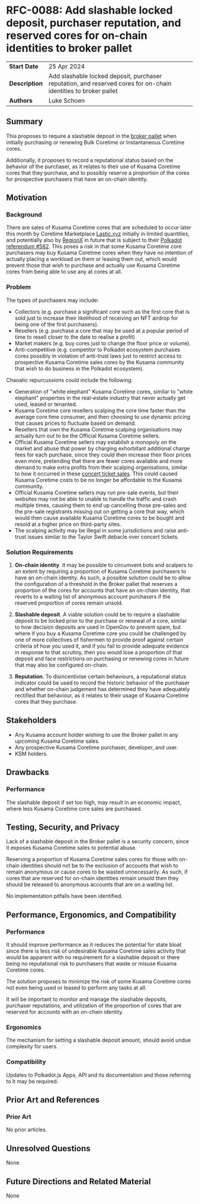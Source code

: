 # RFC-0088: Add slashable locked deposit, purchaser reputation, and reserved cores for on-chain identities to broker pallet
|                 |                                                                                             |
| --------------- | ------------------------------------------------------------------------------------------- |
| **Start Date**  | 25 Apr 2024                                                                                 |
| **Description** | Add slashable locked deposit, purchaser reputation, and reserved cores for on-chain identities to broker pallet                                                                |
| **Authors**     | Luke Schoen                                                                                 |

## Summary

This proposes to require a slashable deposit in the [broker pallet](https://github.com/paritytech/polkadot-sdk/tree/master/substrate/frame/broker) when initially purchasing or renewing Bulk Coretime or Instantaneous Coretime cores.

Additionally, it proposes to record a reputational status based on the behavior of the purchaser, as it relates to their use of Kusama Coretime cores that they purchase, and to possibly reserve a proportion of the cores for prospective purchasers that have an on-chain identity.

## Motivation

### Background

There are sales of Kusama Coretime cores that are scheduled to occur later this month by Coretime Marketplace [Lastic.xyz](https://www.lastic.xyz/kusama/bulkcore1) initially in limited quantities, and potentially also by [RegionX](https://regionx.tech/) in future that is subject to their [Polkadot referendum #582](https://polkadot.polkassembly.io/referenda/582). This poses a risk in that some Kusama Coretime core purchasers may buy Kusama Coretime cores when they have no intention of actually placing a workload on them or leasing them out, which would prevent those that wish to purchase and actually use Kusama Coretime cores from being able to use any at cores at all.

### Problem

The types of purchasers may include:

* Collectors (e.g. purchase a significant core such as the first core that is sold just to increase their likelihood of receiving an NFT airdrop for being one of the first purchasers).
* Resellers (e.g. purchase a core that may be used at a popular period of time to resell closer to the date to realise a profit)
* Market makers (e.g. buy cores just to change the floor price or volume).
* Anti-competitive (e.g. competitor to Polkadot ecosystem purchases cores possibly in violation of anti-trust laws just to restrict access to prospective Kusama Coretime sales cores by the Kusama community that wish to do business in the Polkadot ecosystem).

Chaoatic repurcussions could include the following:

* Generation of "white elephant" Kusama Coretime cores, similar to "white elephant" properties in the real-estate industry that never actually get used, leased or tenanted.
* Kusama Coretime core resellers scalping the core time faster than the average core time consumer, and then choosing to use dynamic pricing that causes prices to fluctuate based on demand.
* Resellers that own the Kusama Coretime scalping organisations may actually turn out to be the Official Kusama Coretime sellers.
* Official Kusama Coretime sellers may establish a monopoly on the market and abuse that power by charging exhorbitant additional charge fees for each purchase, since they could then increase their floor prices even more, pretending that there are fewer cores available and more demand to make extra profits from their scalping organisations, similar to how it occurred in these [concert ticket sales](https://www.rollingstone.com/pro/news/ticketmaster-cheating-scalpers-726353/). This could caused Kusama Coretime costs to be no longer be affordable to the Kusama community.
* Official Kusama Coretime sellers may run pre-sale events, but their websites may not be able to unable to handle the traffic and crash multiple times, causing them to end up cancelling those pre-sales and the pre-sale registrants missing out on getting a core that way, which would then cause available Kusama Coretime cores to be bought and resold at a higher price on third-party sites.
* The scalping activity may be illegal in some jurisdictions and raise anti-trust issues similar to the Taylor Swift debacle over concert tickets.

### Solution Requirements

1. **On-chain identity**. It may be possible to circumvent bots and scalpers to an extent by requiring a proportion of Kusama Coretime purchasers to have an on-chain identity. As such, a possible solution could be to allow the configuration of a threshold in the Broker pallet that reserves a proportion of the cores for accounts that have an on-chain identity, that reverts to a waiting list of anonymous account purchasers if the reserved proportion of cores remain unsold.

2. **Slashable deposit**. A viable solution could be to require a slashable deposit to be locked prior to the purchase or renewal of a core, similar to how decision deposits are used in OpenGov to prevent spam, but where if you buy a Kusama Coretime core you could be challenged by one of more collectives of fishermen to provide proof against certain criteria of how you used it, and if you fail to provide adequate evidence in response to that scrutiny, then you would lose a proportion of that deposit and face restrictions on purchasing or renewing cores in future that may also be configured on-chain.

3. **Reputation**. To disincentivise certain behaviours, a reputational status indicator could be used to record the historic behavior of the purchaser and whether on-chain judgement has determined they have adequately rectified that behaviour, as it relates to their usage of Kusama Coretime cores that they purchase.

## Stakeholders

* Any Kusama account holder wishing to use the Broker pallet in any upcoming Kusama Coretime sales.
* Any prospective Kusama Coretime purchaser, developer, and user.
* KSM holders.

## Drawbacks

### Performance

The slashable deposit if set too high, may result in an economic impact, where less Kusama Coretime core sales are purchased.

## Testing, Security, and Privacy

Lack of a slashable deposit in the Broker pallet is a security concern, since it exposes Kusama Coretime sales to potential abuse.

Reserving a proportion of Kusama Coretime sales cores for those with on-chain identities should not be to the exclusion of accounts that wish to remain anonymous or cause cores to be wasted unnecessarily. As such, if cores that are reserved for on-chain identities remain unsold then they should be released to anonymous accounts that are on a waiting list.

No implementation pitfalls have been identified.

## Performance, Ergonomics, and Compatibility

### Performance

It should improve performance as it reduces the potential for state bloat since there is less risk of undesirable Kusama Coretime sales activity that would be apparent with no requirement for a slashable deposit or there being no reputational risk to purchasers that waste or misuse Kusama Coretime cores.

The solution proposes to minimize the risk of some Kusama Coretime cores not even being used or leased to perform any tasks at all.

It will be important to monitor and manage the slashable deposits, purchaser reputations, and utilization of the proportion of cores that are reserved for accounts with an on-chain identity.

### Ergonomics

The mechanism for setting a slashable deposit amount, should avoid undue complexity for users.

### Compatibility

Updates to Polkadot.js Apps, API and its documentation and those referring to it may be required.

## Prior Art and References

### Prior Art

No prior articles.

## Unresolved Questions

None

## Future Directions and Related Material

None

